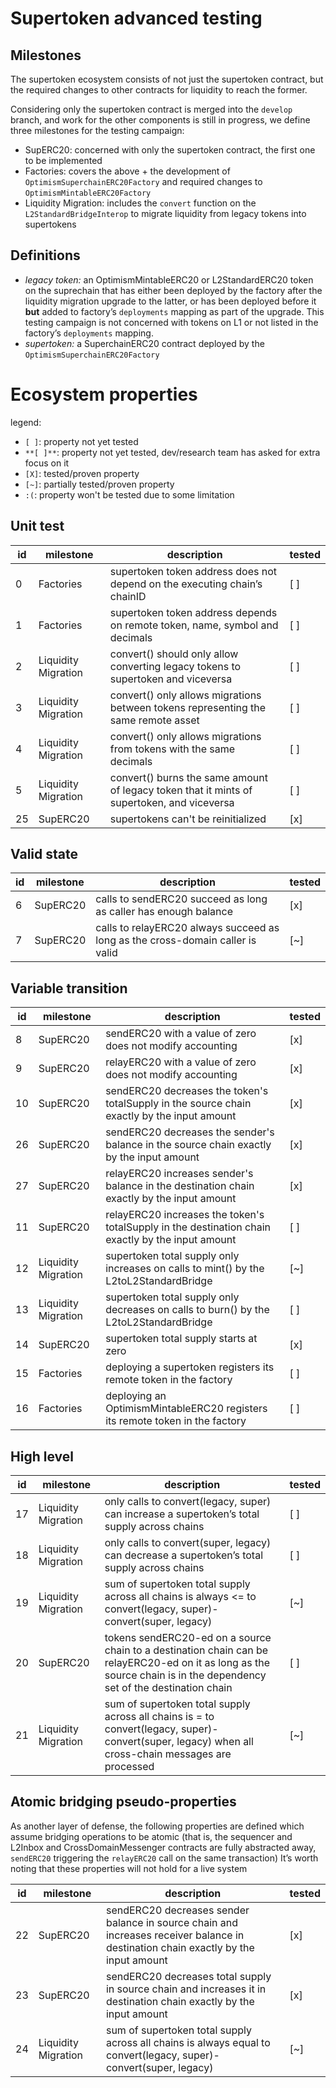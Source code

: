 # Supertoken advanced testing

## Milestones

The supertoken ecosystem consists of not just the supertoken contract, but the required changes to other contracts for liquidity to reach the former.

Considering only the supertoken contract is merged into the `develop` branch, and work for the other components is still in progress, we define three milestones for the testing campaign:

- SupERC20: concerned with only the supertoken contract, the first one to be implemented
- Factories: covers the above + the development of `OptimismSuperchainERC20Factory` and required changes to `OptimismMintableERC20Factory`
- Liquidity Migration: includes the `convert` function on the `L2StandardBridgeInterop` to migrate liquidity from legacy tokens into supertokens

## Definitions

- *legacy token:*  an OptimismMintableERC20 or L2StandardERC20 token on the suprechain that has either been deployed by the factory after the liquidity migration upgrade to the latter, or has been deployed before it **but** added to factory’s `deployments` mapping as part of the upgrade. This testing campaign is not concerned with tokens on L1 or not listed in the factory’s `deployments` mapping.
- *supertoken:* a SuperchainERC20 contract deployed by the `OptimismSuperchainERC20Factory`

# Ecosystem properties

legend:

- `[ ]`: property not yet tested
- `**[ ]**`: property not yet tested, dev/research team has asked for extra focus on it
- `[X]`: tested/proven property
- `[~]`: partially tested/proven property
- `:(`: property won't be tested due to some limitation

## Unit test

| id  | milestone           | description                                                                                | tested |
| --- | ---                 | ---                                                                                        | ---    |
| 0   | Factories           | supertoken token address does not depend on the executing chain’s chainID                  | [ ]    |
| 1   | Factories           | supertoken token address depends on remote token, name, symbol and decimals                | [ ]    |
| 2   | Liquidity Migration | convert() should only allow converting legacy tokens to supertoken and viceversa           | [ ]    |
| 3   | Liquidity Migration | convert() only allows migrations between tokens representing the same remote asset         | [ ]    |
| 4   | Liquidity Migration | convert() only allows migrations from tokens with the same decimals                        | [ ]    |
| 5   | Liquidity Migration | convert() burns the same amount of legacy token that it mints of supertoken, and viceversa | [ ]    |
| 25  | SupERC20            | supertokens can't be reinitialized                                                         | [x]    |

## Valid state

| id  | milestone | description                                                                    | tested |
| --- | ---       | ---                                                                            | ---    |
| 6   | SupERC20  | calls to sendERC20 succeed as long as caller has enough balance                | [x]    |
| 7   | SupERC20  | calls to relayERC20 always succeed as long as the cross-domain caller is valid | [~]    |

## Variable transition

| id  | milestone           | description                                                                                       | tested |
| --- | ---                 | ---                                                                                               | ---    |
| 8   | SupERC20            | sendERC20 with a value of zero does not modify accounting                                         | [x]    |
| 9   | SupERC20            | relayERC20 with a value of zero does not modify accounting                                        | [x]    |
| 10  | SupERC20            | sendERC20 decreases the token's totalSupply in the source chain exactly by the input amount       | [x]    |
| 26  | SupERC20            | sendERC20 decreases the sender's balance in the source chain exactly by the input amount          | [x]    |
| 27  | SupERC20            | relayERC20 increases sender's balance in the destination chain exactly by the input amount        | [x]    |
| 11  | SupERC20            | relayERC20 increases the token's totalSupply in the destination chain exactly by the input amount | [ ]    |
| 12  | Liquidity Migration | supertoken total supply only increases on calls to mint() by the L2toL2StandardBridge             | [~]    |
| 13  | Liquidity Migration | supertoken total supply only decreases on calls to burn() by the L2toL2StandardBridge             | [ ]    |
| 14  | SupERC20            | supertoken total supply starts at zero                                                            | [x]    |
| 15  | Factories           | deploying a supertoken registers its remote token in the factory                                  | [ ]    |
| 16  | Factories           | deploying an OptimismMintableERC20 registers its remote token in the factory                      | [ ]    |

## High level

| id  | milestone           | description                                                                                                                                                           | tested |
| --- | ---                 | ---                                                                                                                                                                   | ---    |
| 17  | Liquidity Migration | only calls to convert(legacy, super) can increase a supertoken’s  total supply across chains                                                                          | [ ]    |
| 18  | Liquidity Migration | only calls to convert(super, legacy) can decrease a supertoken’s  total supply across chains                                                                          | [ ]    |
| 19  | Liquidity Migration | sum of supertoken total supply across all chains is always <= to convert(legacy, super)- convert(super, legacy)                                                       | [~]    |
| 20  | SupERC20            | tokens sendERC20-ed on a source chain to a destination chain can be relayERC20-ed on it as long as the source chain is in the dependency set of the destination chain | [ ]    |
| 21  | Liquidity Migration | sum of supertoken total supply across all chains is = to convert(legacy, super)- convert(super, legacy) when all cross-chain messages are processed                   | [~]    |

## Atomic bridging pseudo-properties

As another layer of defense, the following properties are defined which assume bridging operations to be atomic (that is, the sequencer and L2Inbox and CrossDomainMessenger contracts are fully abstracted away, `sendERC20` triggering the `relayERC20` call on the same transaction)
It’s worth noting that these properties will not hold for a live system

| id  | milestone           | description                                                                                                                        | tested |
| --- | ---                 | ---                                                                                                                                | ---    |
| 22  | SupERC20            | sendERC20 decreases sender balance in source chain and increases receiver balance in destination chain exactly by the input amount | [x]    |
| 23  | SupERC20            | sendERC20 decreases total supply in source chain and increases it in destination chain exactly by the input amount                 | [x]    |
| 24  | Liquidity Migration | sum of supertoken total supply across all chains is always equal to convert(legacy, super)- convert(super, legacy)                 | [~]    |
